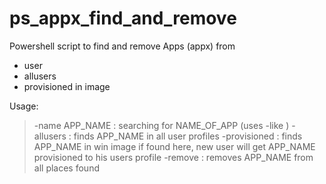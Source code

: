 # ps_appx_find_and_remove

Powershell script to find and remove Apps (appx) from 
- user
- allusers
- provisioned in image 

Usage:

> -name APP_NAME  : searching for NAME_OF_APP (uses -like )
> -allusers       : finds APP_NAME in all user profiles
>-provisioned    : finds APP_NAME in win image
                  if found here, new user will get APP_NAME provisioned to his users profile
> -remove         : removes APP_NAME from all places found 
